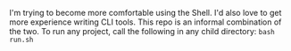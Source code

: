 I'm trying to become more comfortable using the Shell. I'd also love to get
more experience writing CLI tools. This repo is an informal combination of
the two.
To run any project, call the following in any child directory:
`bash run.sh`

